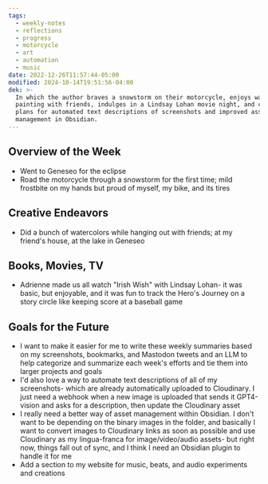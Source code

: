 ```yaml
---
tags:
  - weekly-notes
  - reflections
  - progress
  - motorcycle
  - art
  - automation
  - music
date: 2022-12-26T11:57:44-05:00
modified: 2024-10-14T19:51:56-04:00
dek: >-
  In which the author braves a snowstorm on their motorcycle, enjoys watercolor
  painting with friends, indulges in a Lindsay Lohan movie night, and charts
  plans for automated text descriptions of screenshots and improved asset
  management in Obsidian.
---
```


##  Overview of the Week
- Went to Geneseo for the eclipse
- Road the motorcycle through a snowstorm for the first time; mild frostbite on my hands but proud of myself, my bike, and its tires

## Creative Endeavors
- Did a bunch of watercolors while hanging out with friends; at my friend's house, at the lake in Geneseo

## Books, Movies, TV
- Adrienne made us all watch "Irish Wish" with Lindsay Lohan- it was basic, but enjoyable, and it was fun to track the Hero's Journey on a story circle like keeping score at a baseball game
## Goals for the Future
- I want to make it easier for me to write these weekly summaries based on my screenshots, bookmarks, and Mastodon tweets and an LLM to help categorize and summarize each week's efforts and tie them into larger projects and goals
- I'd also love a way to automate text descriptions of all of my screenshots- which are already automatically uploaded to Cloudinary. I just need a webhook when a new image is uploaded that sends it GPT4-vision and asks for a description, then update the Cloudinary asset
- I really need a better way of asset management within Obsidian. I don't want to be depending on the binary images in the folder, and basically I want to convert images to Cloudinary links as soon as possible and use Cloudinary as my lingua-franca for image/video/audio assets- but right now, things fall out of sync, and I think I need an Obsidian plugin to handle it for me
- Add a section to my website for music, beats, and audio experiments and creations

